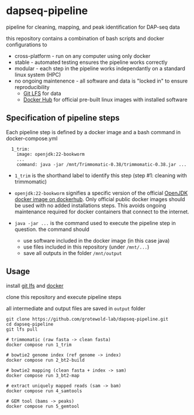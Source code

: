 # dapseq-pipeline

pipeline for cleaning, mapping, and peak identification for DAP-seq data

this repository contains a combination of bash scripts and docker configurations to 

- cross-platform - run on any computer using only docker
- stable - automated testing ensures the pipeline works correctly
- modular - each step in the pipeline works independantly on a standard linux system (HPC)
- no ongoing maintenence - all software and data is "locked in" to ensure reproducibility
  - [Git LFS](https://git-lfs.com/) for data
  - [Docker Hub](https://hub.docker.com/search?q=) for official pre-built linux images with installed software

## Specification of pipeline steps

Each pipeline step is defined by a docker image and a bash command in docker-compose.yml

```
  1_trim:
    image: openjdk:22-bookworm
    ...
    command: java -jar /mnt/Trimmomatic-0.38/trimmomatic-0.38.jar ...
```
- `1_trim` is the shorthand label to identify this step (step #1: cleaning with trimmomatic)
- `openjdk:22-bookworm` signifies a specific version of the official [OpenJDK docker image on dockerhub](https://hub.docker.com/_/openjdk).
Only official public docker images should be used with no added installations steps.
This avoids ongoing maintenance required for docker containers that connect to the internet.

- `java -jar ...` is the command used to execute the pipeline step in question. 
the command should 
  - use software included in the docker image (in this case java) 
  - use files included in this repository (under `/mnt/...`)
  - save all outputs in the folder `/mnt/output`




## Usage

install [git lfs](https://git-lfs.com/) and [docker](https://www.docker.com/)

clone this repository and execute pipeline steps 

all intermediate and output files are saved in `output` folder
```
git clone https://github.com/grotewold-lab/dapseq-pipeline.git
cd dapseq-pipeline
git lfs pull

# trimmomatic (raw fasta -> clean fasta)
docker compose run 1_trim

# bowtie2 genome index (ref genome -> index)
docker compose run 2_bt2-build

# bowtie2 mapping (clean fasta + index -> sam)
docker compose run 3_bt2-map

# extract uniquely mapped reads (sam -> bam)
docker compose run 4_samtools

# GEM tool (bams -> peaks)
docker compose run 5_gemtool
```
